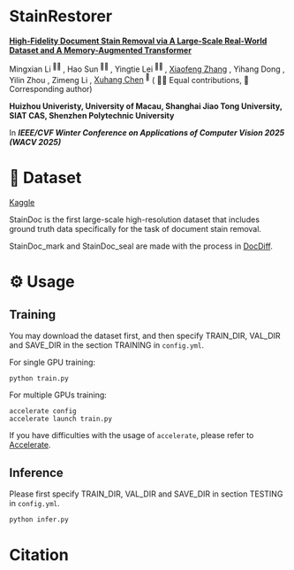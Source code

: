 # StainRestorer

[**High-Fidelity Document Stain Removal via A Large-Scale Real-World Dataset and A Memory-Augmented Transformer**](https://arxiv.org/abs/2410.22922)

<div>
<span class="author-block">
  Mingxian Li<sup> 👨‍💻‍ </sup>
</span>,
  <span class="author-block">
    Hao Sun<sup> 👨‍💻‍ </sup>
  </span>,
  <span class="author-block">
    Yingtie Lei<sup> 👨‍💻‍ </sup>
  </span>,
  <span class="author-block">
    <a href='https://zhangbaijin.github.io/'>Xiaofeng Zhang</a>
  </span>,
  <span class="author-block">
    Yihang Dong
  </span>,
  <span class="author-block">
    Yilin Zhou
  </span>,
  <span class="author-block">
    Zimeng Li
  </span>,
  <span class="author-block">
  <a href='https://cxh.netlify.app/'>Xuhang Chen</a><sup> 📮</sup>
</span>
  ( 👨‍💻‍ Equal contributions, 📮 Corresponding author)
</div>

<b>Huizhou Univeristy, University of Macau, Shanghai Jiao Tong University, SIAT CAS, Shenzhen Polytechnic University</b>

In <b>_IEEE/CVF Winter Conference on Applications of Computer Vision 2025 (WACV 2025)_</b>

# 🔮 Dataset

[Kaggle](https://www.kaggle.com/datasets/xuhangc/wacv2025-staindoc)

StainDoc is the first large-scale high-resolution dataset that includes ground truth data specifically for the task of document stain removal.

StainDoc_mark and StainDoc_seal are made with the process in [DocDiff](https://github.com/Royalvice/DocDiff).

# ⚙️ Usage

## Training
You may download the dataset first, and then specify TRAIN_DIR, VAL_DIR and SAVE_DIR in the section TRAINING in `config.yml`.

For single GPU training:
```
python train.py
```
For multiple GPUs training:
```
accelerate config
accelerate launch train.py
```
If you have difficulties with the usage of `accelerate`, please refer to <a href="https://github.com/huggingface/accelerate">Accelerate</a>.

## Inference

Please first specify TRAIN_DIR, VAL_DIR and SAVE_DIR in section TESTING in `config.yml`.

```bash
python infer.py
```

# Citation

```bib
```

